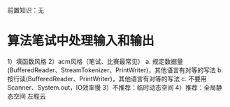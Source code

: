 <!-- Slide number: 1 -->
前置知识：无
# 算法笔试中处理输入和输出
1）填函数风格
2）acm风格（笔试、比赛最常见）
    a. 规定数据量(BufferedReader、StreamTokenizer、PrintWriter)，其他语言有对等的写法
    b. 按行读(BufferedReader、PrintWriter)，其他语言有对等的写法
    c. 不要用Scanner、System.out，IO效率慢
3）不推荐：临时动态空间
4）推荐：全局静态空间
左程云